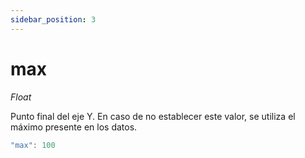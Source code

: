 ```yaml
---
sidebar_position: 3
---
```


# max

*Float*

Punto final del eje Y. En caso de no establecer este valor, se utiliza el máximo presente en los datos.

```js
"max": 100
```

